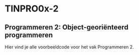 # TINPRO0x-2

## Programmeren 2: Object-georiënteerd programmeren
Hier vind je alle voorbeeldcode voor het vak Programmeren 2.

